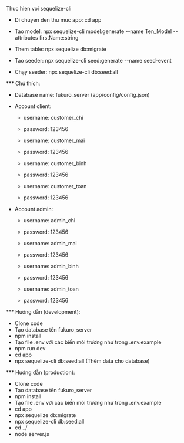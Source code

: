 Thuc hien voi sequelize-cli
- Di chuyen den thu muc app: cd app
- Tao model: npx sequelize-cli model:generate --name Ten_Model --attributes firstName:string
- Them table: npx sequelize db:migrate

- Tao seeder: npx sequelize-cli seed:generate --name seed-event
- Chạy seeder: npx sequelize-cli db:seed:all    

*** Chú thích:
- Database name: fukuro_server (app/config/config.json)
- Account client: 
    - username: customer_chi
    - password: 123456

    - username: customer_mai
    - password: 123456

    - username: customer_binh
    - password: 123456

    - username: customer_toan
    - password: 123456

- Account admin: 
    - username: admin_chi
    - password: 123456

    - username: admin_mai
    - password: 123456

    - username: admin_binh
    - password: 123456

    - username: admin_toan
    - password: 123456

*** Hướng dẫn (development):
- Clone code
- Tạo database tên fukuro_server
- npm install
- Tạo file .env với các biến môi trường như trong .env.example 
- npm run dev
- cd app
- npx sequelize-cli db:seed:all (Thêm data cho database)


*** Hướng dẫn (production):
- Clone code
- Tạo database tên fukuro_server
- npm install
- Tạo file .env với các biến môi trường như trong .env.example 
- cd app
- npx sequelize db:migrate
- npx sequelize-cli db:seed:all
- cd ../
- node server.js
